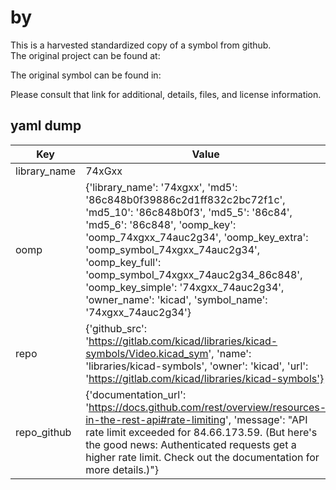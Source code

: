 #  by   
This is a harvested standardized copy of a symbol from github.  
The original project can be found at:  
  
The original symbol can be found in:

Please consult that link for additional, details, files, and license information.  
## yaml dump  
| Key | Value |  
| --- | --- |  
| library_name | 74xGxx |  
| oomp | {'library_name': '74xgxx', 'md5': '86c848b0f39886c2d1ff832c2bc72f1c', 'md5_10': '86c848b0f3', 'md5_5': '86c84', 'md5_6': '86c848', 'oomp_key': 'oomp_74xgxx_74auc2g34', 'oomp_key_extra': 'oomp_symbol_74xgxx_74auc2g34', 'oomp_key_full': 'oomp_symbol_74xgxx_74auc2g34_86c848', 'oomp_key_simple': '74xgxx_74auc2g34', 'owner_name': 'kicad', 'symbol_name': '74xgxx_74auc2g34'} |  
| repo | {'github_src': 'https://gitlab.com/kicad/libraries/kicad-symbols/Video.kicad_sym', 'name': 'libraries/kicad-symbols', 'owner': 'kicad', 'url': 'https://gitlab.com/kicad/libraries/kicad-symbols'} |  
| repo_github | {'documentation_url': 'https://docs.github.com/rest/overview/resources-in-the-rest-api#rate-limiting', 'message': "API rate limit exceeded for 84.66.173.59. (But here's the good news: Authenticated requests get a higher rate limit. Check out the documentation for more details.)"} |  

